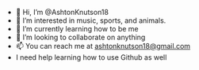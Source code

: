 - 👋 Hi, I’m @AshtonKnutson18
- 👀 I’m interested in music, sports, and animals.
- 🌱 I’m currently learning how to be me
- 💞️ I’m looking to collaborate on anything
- 📫 You can reach me at ashtonknutson18@gmail.com
- I need help learning how to use Github as well

<!---
AshtonKnutson18/AshtonKnutson18 is a ✨ special ✨ repository because its `README.md` (this file) appears on your GitHub profile.
You can click the Preview link to take a look at your changes.
--->
